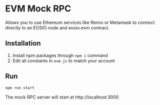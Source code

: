 # EVM Mock RPC
Allows you to use Ethereum services like Remix or Metamask to connect directly to an EOSIO node and eosio.evm contract.

## Installation
1. Install npm packages through `npm i` command
2. Edit all constants in `evm.js` to match your account

## Run
```
npm run start
```

The mock RPC server will start at http://localhost:3000